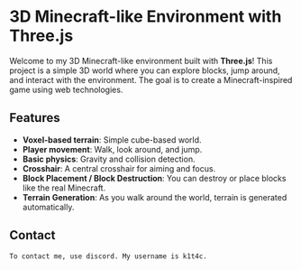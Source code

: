 # 3D Minecraft-like Environment with Three.js

Welcome to my 3D Minecraft-like environment built with **Three.js**! This project is a simple 3D world where you can explore blocks, jump around, and interact with the environment. The goal is to create a Minecraft-inspired game using web technologies.

## Features
- **Voxel-based terrain**: Simple cube-based world.
- **Player movement**: Walk, look around, and jump.
- **Basic physics**: Gravity and collision detection.
- **Crosshair**: A central crosshair for aiming and focus.
- **Block Placement / Block Destruction**: You can destroy or place blocks like the real Minecraft.
- **Terrain Generation**: As you walk around the world, terrain is generated automatically.

## Contact
```To contact me, use discord. My username is k1t4c.```
